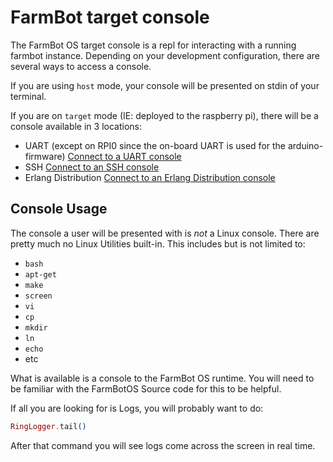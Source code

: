 # FarmBot target console

The FarmBot OS target console is a repl for interacting with a running
farmbot instance. Depending on your development configuration, there are several
ways to access a console.

If you are using `host` mode, your console will be presented on stdin of your
terminal.

If you are on `target` mode (IE: deployed to the raspberry pi), there will
be a console available in 3 locations:

* UART (except on RPI0 since the on-board UART is used for the arduino-firmware)
  [Connect to a UART console](/docs/target_development/consoles/uart.md)
* SSH
  [Connect to an SSH console](/docs/target_development/consoles/ssh.md)
* Erlang Distribution
  [Connect to an Erlang Distribution console](/docs/target_development/consoles/erlang_distribution.md)

## Console Usage

The console a user will be presented with is _not_ a Linux console. There are
pretty much no Linux Utilities built-in. This includes but is not limited to:

* `bash`
* `apt-get`
* `make`
* `screen`
* `vi`
* `cp`
* `mkdir`
* `ln`
* `echo`
* etc

What is available is a console to the FarmBot OS runtime. You will need to be
familiar with the FarmBotOS Source code for this to be helpful.

If all you are looking for is Logs, you will probably want to do:

```elixir
RingLogger.tail()
```

After that command you will see logs come across the screen in real time.
